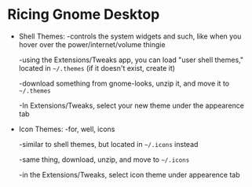 # Ricing Gnome Desktop
- Shell Themes:
    -controls the system widgets and such, like when you hover over the power/internet/volume thingie

    -using the Extensions/Tweaks app, you can load "user shell themes," located in ```~/.themes``` (if it doesn't exist, create it)
    
    -download something from gnome-looks, unzip it, and move it to ```~/.themes```

    -In Extensions/Tweaks, select your new theme under the appearence tab

- Icon Themes:
    -for, well, icons

    -similar to shell themes, but located in ```~/.icons``` instead

    -same thing, download, unzip, and move to ```~/.icons```

    -in the Extensions/Tweaks, select icon theme under appearence tab